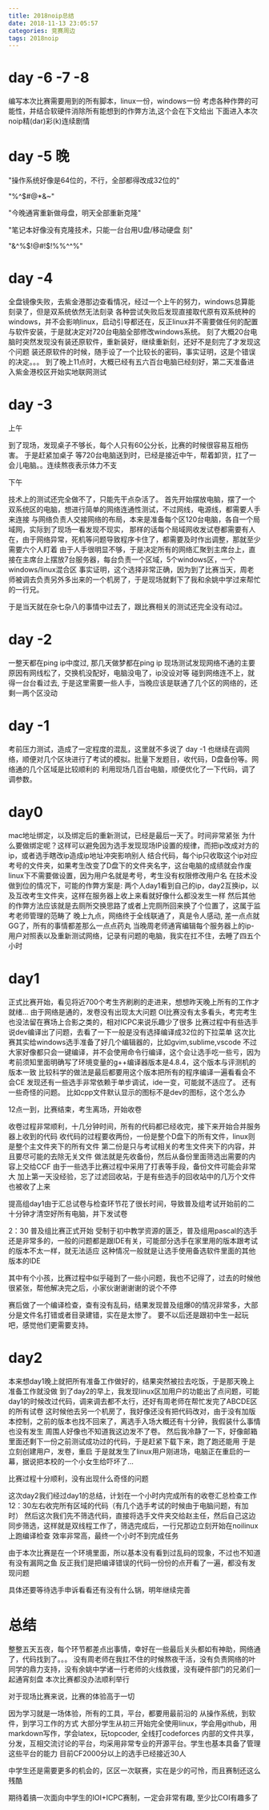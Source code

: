 ```yaml
---
title: 2018noip总结
date: 2018-11-13 23:05:57
categories: 竞赛周边
tags: 2018noip
---
```


# day -6 -7 -8

编写本次比赛需要用到的所有脚本，linux一份，windows一份
考虑各种作弊的可能性，并结合软硬件消除所有能想到的作弊方法,这个会在下文给出
下面进入本次noip精(dar)彩(k)连续剧情

# day -5 晚

"操作系统好像是64位的，不行，全部都得改成32位的"

"%^$#@*&~"

"今晚通宵重新做母盘，明天全部重新克隆"

"笔记本好像没有克隆技术，只能一台台用U盘/移动硬盘 刻"

"&^%$!@#!$!%%^^%"

# day -4

全盘镜像失败，去紫金港那边查看情况，经过一个上午的努力，windows总算能刻录了，但是双系统依然无法刻录
各种尝试失败后发现直接取代原有双系统种的windows，并不会影响linux，启动引导都还在，反正linux并不需要做任何的配置与软件安装，于是就决定对720台电脑全部修改windows系统。
刻了大概20台电脑时突然发现没有装还原软件，重新装好，继续重新刻，还好不是刻完了才发现这个问题
装还原软件的时候，随手设了一个比较长的密码，事实证明，这是个错误的决定。。。
到了晚上11点时，大概已经有五六百台电脑已经刻好，第二天准备进入紫金港校区开始实地联网测试


# day -3
上午

到了现场，发现桌子不够长，每个人只有60公分长，比赛的时候很容易互相伤害。
于是赶紧加桌子
等720台电脑送到时，已经是接近中午，帮着卸货，扛了一会儿电脑。。连续熬夜表示体力不支

下午

技术上的测试还完全做不了，只能先干点杂活了。
首先开始摆放电脑，摆了一个双系统区的电脑，想进行简单的网络连通性测试，不过网线，电源线，都需要人手来连接
与网络负责人交接网络的布局，本来是准备每个区120台电脑，各自一个局域网，实际到了现场一看发现不现实，
那样的话每个局域网收发试卷都需要有人在，由于网络异常，死机等问题导致程序卡住了，都需要及时作出调整，那就至少需要六个人盯着
由于人手很明显不够，于是决定所有的网络汇聚到主席台上，直接在主席台上摆放7台服务器，每台负责一个区域，5个windows区，一个windows/linux混合区
事实证明，这个选择非常正确，因为到了比赛当天，周老师被调去负责另外多出来的一个机房了，于是现场就剩下了我和余姚中学过来帮忙的一行兄。

于是当天就在杂七杂八的事情中过去了，跟比赛相关的测试还完全没有动过。

# day -2


一整天都在ping ip中度过, 那几天做梦都在ping ip
现场测试发现网络不通的主要原因有网线松了，交换机没配好，电脑没电了，ip没设对等
碰到网络连不上，就得一台台看过去, 于是这里需要一些人手，当晚应该是联通了几个区的网络的，还剩一两个区没动

# day -1

考前压力测试，造成了一定程度的混乱，这里就不多说了
day -1 也继续在调网络，顺便对几个区块进行了考试的模拟。批量下发题目，收代码，D盘备份等。网络通的几个区域是比较顺利的
利用现场几百台电脑，顺便优化了一下代码，调了调参数。

# day0

mac地址绑定，以及绑定后的重新测试，已经是最后一天了。时间非常紧张
为什么要做绑定呢？这样可以避免因为选手发现现场IP设置的规律，而把ip改成对方的ip，或者选手瞎改ip造成ip地址冲突影响别人
结合代码，每个ip只收取这个ip对应考号的文件夹，如果考生改变了D盘下的文件夹名字，这台电脑的成绩就会作废
linux下不需要做设置，因为用户名就是考号，考生没有权限修改用户名
在技术没做到位的情况下，可能的作弊方案是: 两个人day1看到自己的ip，day2互换ip，以及互改考生文件夹，这样在服务器上收上来看就好像什么都没发生一样
然后其他的作弊方法应该就是去厕所交换思路了或者上完厕所回来换了个位置了，这属于监考老师管理的范畴了
晚上九点，网络终于全线联通了，真是令人感动, 差一点点就GG了，所有的事情都差那么一点点药丸
当晚周老师通宵编辑每个服务器上的ip-用户对照表以及重新测试网络，记录有问题的电脑，我实在扛不住，去睡了四五个小时

# day1

正式比赛开始，看见将近700个考生齐刷刷的走进来，想想昨天晚上所有的工作才就绪...
由于网络是通的，发卷没有出现太大问题
OI比赛没有太多看头，考完考生也没法留在赛场上合影之类的，相对ICPC来说乐趣少了很多
比赛过程中有些选手说dev编译出了问题，去看了一下一般是没有选择编译成32位的下拉菜单
这次比赛其实给windows选手准备了好几个编辑器的，比如gvim,sublime,vscode 
不过大家好像都只会一键编译，并不会使用命令行编译，这个会让选手吃一些亏，因为考前须知里面明确写了环境变量的g++编译器版本是4.8.4，这个版本与评测机的版本一致
比较科学的做法是最后都要用这个版本把所有的程序编译一遍看看会不会CE
发现还有一些选手非常依赖于单步调试，ide一变，可能就不适应了。
还有一些奇怪的问题。
比如cpp文件默认显示的图标不是dev的图标，这个怎么办

12点一到，比赛结束，考生离场，开始收卷

收卷过程非常顺利，十几分钟时间，所有的代码都已经收完，接下来开始合并服务器上收到的代码
收代码的过程要收两份，一份是整个D盘下的所有文件，linux则是整个主文件夹下的所有文件
第二份是只与考试相关的考生文件夹下的内容，并且要尽可能的去除无关文件
做法就是先收备份，然后从备份里面筛选出需要的内容上交给CCF
由于一些选手比赛过程中采用了打表等手段，备份文件可能会非常大
加上第一天没经验，忘了过滤回收站，于是有些选手的回收站中的几万个文件也被收了上来

提高组day1由于汇总试卷与检查环节花了很长时间，导致普及组考试开始前的二十分钟才清空好所有电脑，并下发试卷

2：30 普及组比赛正式开始
受制于初中教学资源的匮乏，普及组用pascal的选手还是非常多的，一般的问题都是跟IDE有关，可能部分选手在家里用的版本跟考试的版本不太一样，就无法适应
这种情况一般就是让选手使用备选软件里面的其他版本的IDE

其中有个小孩，比赛过程中似乎碰到了一些小问题，我也不记得了，过去的时候他很紧张，帮他解决完之后，小家伙谢谢谢谢的说个不停

赛后做了一个编译检查，查有没有乱码，结果发现普及组爆0的情况非常多，大部分是文件名打错或者目录建错，实在是太惨了。
要不以后还是跟初中生一起玩吧，感觉他们更需要支持。

# day2

本来想day1晚上就把所有准备工作做好的，结果突然被拉去吃饭，于是那天晚上准备工作就没做
到了day2的早上，我发现linux区加用户的功能出了点问题，可能day1的时候改过代码，调来调去都不太行，还好有周老师在帮忙发完了ABCDE区的所有试卷
这时候他去另一个机房了，我好像还没有把代码改对，由于没有加版本控制，之前的版本也找不回来了，离选手入场大概还有十分钟，我假装什么事情也没有发生
周围人好像也不知道我这边发不了卷。
然后我冷静了一下，好像邮箱里面还剩下一份之前测试成功过的代码，于是赶紧下载下来，跑了跑还能用
于是立刻创建用户，发卷，重启
于是就发生了linux用户刚进场，电脑正在重启的一幕，据说把本校的一个小女生给吓坏了...

比赛过程十分顺利，没有出现什么奇怪的问题

这次day2我们经过day1的总结，计划在一个小时内完成所有的收卷汇总检查工作
12：30左右收完所有区域的代码（有几个选手考试的时候由于电脑问题，有加时）
然后这次我们先不筛选代码，直接将选手文件夹交给赵主任，然后自己这边同步筛选，这样就是双线程工作了，筛选完成后，一行兄那边立刻开始在noilinux上跑编译检查
效率非常高，最终一个小时不到完成任务

由于本次比赛是在一个环境里面，所以基本没有看到过乱码的现象，不过也不知道有没有漏网之鱼
反正我们是把编译错误的代码一份份的点开看了一遍，都没有发现问题

具体还要等待选手申诉看看还有没有什么锅，明年继续完善

# 总结

整整五天五夜，每个环节都差点出事情，幸好在一些最后关头都如有神助，网络通了，代码找到了。。。
没有周老师在我扛不住的时候熬夜干活，没有负责网络的叶同学的鼎力支持，没有余姚中学诸一行老师的火线救援，没有硬件部门的兄弟们一起通宵刻盘
本次比赛都没办法顺利举行

对于现场比赛来说，比赛的体验高于一切

因为学习就是一场体验，所有的工具，平台，都要用最前沿的
从操作系统，到软件，到学习工作的方式
大部分学生从初三开始完全使用linux，学会用github，用markdown写作，学会latex，玩topcoder, 全线打codeforces
内部的文件共享，分发，互相交流讨论的平台，均采用非常专业的开源平台。学生也基本具备了管理这些平台的能力
目前CF2000分以上的选手已经接近30人

中学生还是需要更多的机会的，区区一次联赛，实在是少的可怜，而且赛制还这么残酷

期待着搞一次面向中学生的IOI+ICPC赛制，一定会非常有趣, 至少比COI有趣多了
